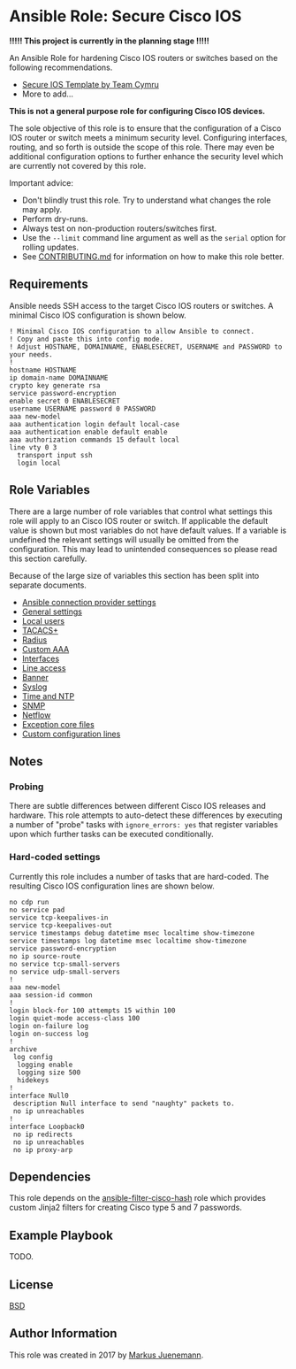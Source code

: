 # Ansible Role: Secure Cisco IOS

**!!!!! This project is currently in the planning stage !!!!!**

An Ansible Role for hardening Cisco IOS routers or switches based on the following recommendations.

* [Secure IOS Template by Team Cymru](https://www.cymru.com/Documents/secure-ios-template.html)
* More to add...

**This is not a general purpose role for configuring Cisco IOS devices.**

The sole objective of this role is to ensure that the configuration of a Cisco IOS router or switch meets a minimum security level.
Configuring interfaces, routing, and so forth is outside the scope of this role. There may even be additional configuration options
to further enhance the security level which are currently not covered by this role.

Important advice:
* Don't blindly trust this role. Try to understand what changes the role may apply.
* Perform dry-runs.
* Always test on non-production routers/switches first.
* Use the `--limit` command line argument as well as the `serial` option for rolling updates.
* See [CONTRIBUTING.md](CONTRIBUTING.md) for information on how to make this role better.

## Requirements

Ansible needs SSH access to the target Cisco IOS routers or switches. A minimal Cisco IOS configuration is shown below.

```
! Minimal Cisco IOS configuration to allow Ansible to connect.
! Copy and paste this into config mode.
! Adjust HOSTNAME, DOMAINNAME, ENABLESECRET, USERNAME and PASSWORD to your needs.
!
hostname HOSTNAME
ip domain-name DOMAINNAME
crypto key generate rsa
service password-encryption
enable secret 0 ENABLESECRET
username USERNAME password 0 PASSWORD
aaa new-model
aaa authentication login default local-case
aaa authentication enable default enable
aaa authorization commands 15 default local
line vty 0 3
  transport input ssh
  login local
```

## Role Variables

There are a large number of role variables that control what settings this role will
apply to an Cisco IOS router or switch. If applicable the default value is shown but
most variables do not have default values. If a variable is undefined the relevant 
settings will usually be omitted from the configuration. This may lead to unintended
consequences so please read this section carefully.

Because of the large size of variables this section has been split into 
separate documents.

* [Ansible connection provider settings](docs/variables_provider.md)
* [General settings](docs/variables_general.md)
* [Local users](docs/variables_local_users.md)
* [TACACS+](docs/variables_tacacs.md)
* [Radius](docs/variables_radius.md)
* [Custom AAA](docs/variables_custom_aaa.md)
* [Interfaces](docs/variables_interfaces.md)
* [Line access](docs/variables_line_access.md)
* [Banner](docs/variables_banner.md)
* [Syslog](docs/variables_syslog.md)
* [Time and NTP](docs/variables_time_ntp.md)
* [SNMP](docs/variables_snmp.md)
* [Netflow](docs/variables_netflow.md)
* [Exception core files](variables_exception.md)
* [Custom configuration lines](variables_custom_lines.md)

## Notes

### Probing

There are subtle differences between different Cisco IOS releases and hardware. This role attempts to
auto-detect these differences by executing a number of "probe" tasks with `ignore_errors: yes` that register
variables upon which further tasks can be executed conditionally. 

### Hard-coded settings

Currently this role includes a number of tasks that are hard-coded. The resulting Cisco IOS configuration lines are 
shown below. 

```
no cdp run
no service pad
service tcp-keepalives-in
service tcp-keepalives-out
service timestamps debug datetime msec localtime show-timezone
service timestamps log datetime msec localtime show-timezone
service password-encryption
no ip source-route
no service tcp-small-servers
no service udp-small-servers
!
aaa new-model
aaa session-id common
!
login block-for 100 attempts 15 within 100
login quiet-mode access-class 100
login on-failure log
login on-success log
!
archive
 log config
  logging enable
  logging size 500
  hidekeys
!
interface Null0
 description Null interface to send "naughty" packets to.
 no ip unreachables
!
interface Loopback0
 no ip redirects
 no ip unreachables
 no ip proxy-arp
```

## Dependencies

This role depends on the [ansible-filter-cisco-hash](https://github.com/mjuenema/ansible-filter-cisco-hash) role which
provides custom Jinja2 filters for creating Cisco type 5 and 7 passwords.

## Example Playbook

TODO.

## License

[BSD](LICENSE)

## Author Information

This role was created in 2017 by [Markus Juenemann](http://www.juenemann.net).
